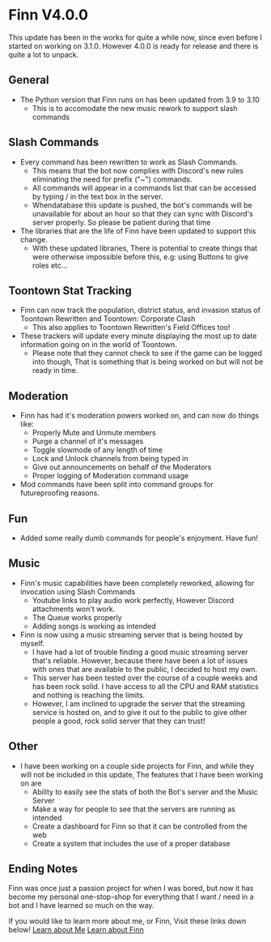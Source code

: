 # Finn V4.0.0
This update has been in the works for quite a while now, since even before I started on working on 3.1.0. However 4.0.0 is ready for release and there is quite a lot to unpack.

 ## General
 - The Python version that Finn runs on has been updated from 3.9 to 3.10
	- This is to accomodate the new music rework to support slash commands
 
 ## Slash Commands
 - Every command has been rewritten to work as Slash Commands.
	 - This means that the bot now complies with Discord's new rules eliminating the need for prefix ("~") commands.
	 - All commands will appear in a commands list that can be accessed by typing / in the text box in the server.
	 - Whendatabase this update is pushed, the bot's commands will  be unavailable for about an hour so that they can sync with Discord's server properly. So please be patient during that time
- The libraries that are the life of Finn have been updated to support this change.
	- With these updated libraries, There is potential to create things that were otherwise impossible before this, e.g: using Buttons to give roles etc...

## Toontown Stat Tracking
- Finn can now track the population, district status, and invasion status of Toontown Rewritten and Toontown: Corporate Clash
	- This also applies to Toontown Rewritten's Field Offices too!
- These trackers will update every minute displaying the most up to date information going on in the world of Toontown.
	- Please note that they cannot check to see if the game can be logged into though, That is something that is being worked on but will not be ready in time.
## Moderation
- Finn has had it's moderation powers worked on, and can now do things like:
	- Properly Mute and Unmute members
	- Purge a channel of it's messages
	- Toggle slowmode of any length of time
	- Lock and Unlock channels from being typed in
	- Give out announcements on behalf of the Moderators
	- Proper logging of Moderation command usage
- Mod commands have been split into command groups for futureproofing reasons.

## Fun
- Added some really dumb commands for people's enjoyment. Have fun!

## Music
- Finn's music capabilities have been completely reworked, allowing for invocation using Slash Commands
	- Youtube links to play audio work perfectly, However Discord attachments won't work.
	- The Queue works properly
	- Adding songs is working as intended
- Finn is now using a music streaming server that is being hosted by myself.
	- I have had a lot of trouble finding a good music streaming server that's reliable. However, because there have been a lot of issues with ones that are available to the public, I decided to host my own.
	- This server has been tested over the course of a couple weeks and has been rock solid. I have access to all the CPU and RAM statistics and nothing is reaching the limits.
	- However, I am inclined to upgrade the server that the streaming service is hosted on, and to give it out to the public to give other people a good, rock solid server that they can trust!

## Other
- I have been working on a couple side projects for Finn, and while they will not be included in this update, The features that I have been working on are
	- Ability to easily see the stats of both the Bot's server and the Music Server
	- Make a way for people to see that the servers are running as intended
	- Create a dashboard for Finn so that it can be controlled from the web
	- Create a system that includes the use of a proper database

## Ending Notes
Finn was once just a passion project for when I was bored, but now it has become my personal one-stop-shop for everything that I want / need in a bot and I have learned so much on the way.

If you would like to learn more about me, or Finn, Visit these links down below!
[Learn about Me](snoopee110.carrd.co) 
[Learn about Finn](finnbot.carrd.co)

